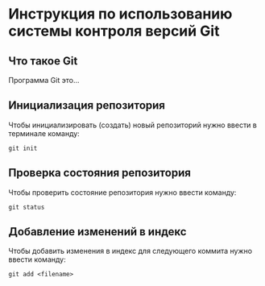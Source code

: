 # **Инструкция по использованию системы контроля версий Git**

## Что такое Git

Программа Git это...

## Инициализация репозитория
Чтобы инициализировать (создать) новый репозиторий нужно ввести в терминале команду:

    git init

## Проверка состояния репозитория

Чтобы проверить состояние репозитория нужно ввести команду: 

    git status

## Добавление изменений в индекс

Чтобы добавить изменения в индекс для следующего коммита нужно ввести команду: 

    git add <filename>